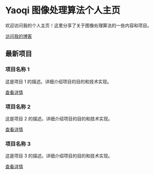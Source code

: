 # Yaoqi 图像处理算法个人主页

欢迎访问我的个人主页！这里分享了关于图像处理算法的一些内容和项目。

[访问我的博客](http://wangyaoqi.com:12345)

## 最新项目

<div class="projects">
    <div class="project">
        <h3>项目名称 1</h3>
        <p>这是项目 1 的描述。详细介绍项目的目的和技术实现。</p>
        <a href="#">查看详情</a>
    </div>
    <div class="project">
        <h3>项目名称 2</h3>
        <p>这是项目 2 的描述。详细介绍项目的目的和技术实现。</p>
        <a href="#">查看详情</a>
    </div>
    <div class="project">
        <h3>项目名称 3</h3>
        <p>这是项目 3 的描述。详细介绍项目的目的和技术实现。</p>
        <a href="#">查看详情</a>
    </div>
</div>
